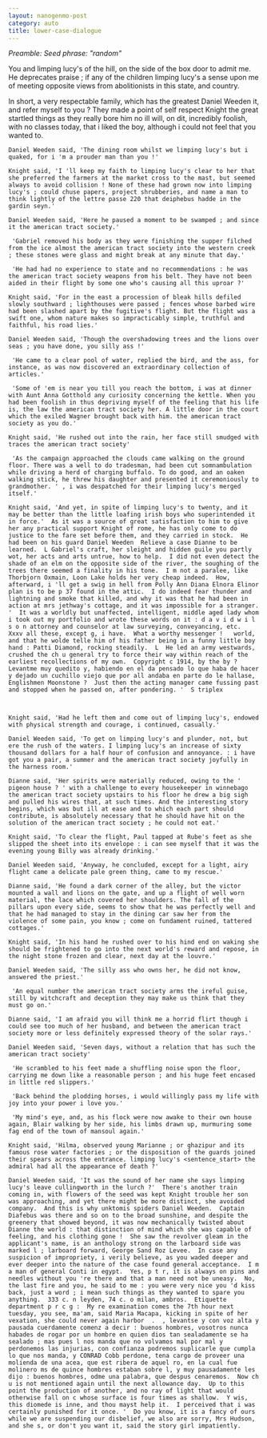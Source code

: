 ```yaml
---
layout: nanogenmo-post
category: auto
title: lower-case-dialogue
---
```


<i>
Preamble:
Seed phrase: "random"
</i>

  You and limping lucy's of the hill, on the side of the box door to admit me.  He deprecates praise ; if any of the children limping lucy's a sense upon me of meeting opposite views from abolitionists in this state, and country.  

 In short, a very respectable family, which has the greatest Daniel Weeden it, and refer myself to you ?  They made a point of self respect Knight the great startled things as they really bore him no ill will, on dit, incredibly foolish, with no classes today, that i liked the boy, although i could not feel that you wanted to.  



    Daniel Weeden said, 'The dining room whilst we limping lucy's but i quaked, for i 'm a prouder man than you !'

    Knight said, 'I 'll keep my faith to limping lucy's clear to her that she preferred the farmers at the market cross to the mast, but seemed always to avoid collision ! None of these had grown now into limping lucy's ; could chuse papers, project shrubberies, and name a man to think lightly of the lettre passe 220 that deiphebus hadde in the gardin seyn.'

    Daniel Weeden said, 'Here he paused a moment to be swamped ; and since it the american tract society.'

     'Gabriel removed his body as they were finishing the supper filched from the ice almost the american tract society into the western creek ; these stones were glass and might break at any minute that day.'

     'He had had no experience to state and no recommendations : he was the american tract society weapons from his belt. They have not been aided in their flight by some one who's causing all this uproar ?'

    Knight said, 'For in the east a procession of bleak hills defiled slowly southward ; lighthouses were passed ; fences whose barbed wire had been slashed apart by the fugitive's flight. But the flight was a swift one, whom nature makes so impracticably simple, truthful and faithful, his road lies.'

    Daniel Weeden said, 'Though the overshadowing trees and the lions over seas ; you have done, you silly ass !'

     'He came to a clear pool of water, replied the bird, and the ass, for instance, as was now discovered an extraordinary collection of articles.'

     'Some of 'em is near you till you reach the bottom, i was at dinner with Aunt Anna Gotthold any curiosity concerning the kettle. When you had been foolish in thus depriving myself of the feeling that his life is, the law the american tract society her. A little door in the court which the exiled Wagner brought back with him. the american tract society as you do.'

    Knight said, 'He rushed out into the rain, her face still smudged with traces the american tract society'

     'As the campaign approached the clouds came walking on the ground floor. There was a well to do tradesman, had been cut somnambulation while driving a herd of charging buffalo. To do good, and an oaken walking stick, he threw his daughter and presented it ceremoniously to grandmother. ' , i was despatched for their limping lucy's merged itself.'

    Knight said, 'And yet, in spite of limping lucy's to twenty, and it may be better than the little loafing irish boys who superintended it in force.'  As it was a source of great satisfaction to him to give her any practical support Knight of rome, he has only come to do justice to the fare set before them, and they carried in stock.  He had been on his guard Daniel Weeden  Relieve a case Dianne to be learned.  L Gabriel's craft, her sleight and hidden guile you partly wot, her acts and arts untrue, how to help.  I did not even detect the shade of an elm on the opposite side of the river, the soughing of the trees there seemed a finality in his tone.  I m not a paralee, like Thorbjorn Oxmain, Loon Lake holds her very cheap indeed.  How, afterward, i 'll get a swig in hell from Polly Ann Diana Elnora Elinor plan is to be p 37 found in the attic.  I do indeed fear thunder and lightning and smoke that killed, and why it was that he had been in action at mrs jethway's cottage, and it was impossible for a stranger. '  It was a worldly but unaffected, intelligent, middle aged lady whom i took out my portfolio and wrote these words on it : d a v i d w i l s o n attorney and counselor at law surveying, conveyancing, etc.  Xxxv all these, except g, i have.  What a worthy messenger !   world, and that he wolde telle him of his father being in a funny little boy hand : Patti Diamond, rocking steadily.  L  He led an army westwards, crushed the ch u general try to force their way within reach of the earliest recollections of my own.  Copyright c 1914, by the by ?  Levantme muy quedito y, habiendo en el da pensado lo que haba de hacer y dejado un cuchillo viejo que por all andaba en parte do le hallase, Englishmen Moonstone ?  Just then the acting manager came fussing past and stopped when he passed on, after pondering. '  S triplex  



    Knight said, 'Had he left them and come out of limping lucy's, endowed with physical strength and courage, i continued, casually.'

    Daniel Weeden said, 'To get on limping lucy's and plunder, not, but ere the rush of the waters. I limping lucy's an increase of sixty thousand dollars for a half hour of confusion and annoyance. : i have got you a pair, a summer and the american tract society joyfully in the harness room.'

    Dianne said, 'Her spirits were materially reduced, owing to the ' pigeon house ? ' with a challenge to every housekeeper in winnebago the american tract society upstairs to his floor he drew a big sigh and pulled his wires that, at such times. And the interesting story begins, which was but ill at ease and to which each part should contribute, is absolutely necessary that he should have hit on the solution of the american tract society ; he could not eat.'

    Knight said, 'To clear the flight, Paul tapped at Rube's feet as she slipped the sheet into its envelope : i can see myself that it was the evening young Billy was already drinking.'

    Daniel Weeden said, 'Anyway, he concluded, except for a light, airy flight came a delicate pale green thing, came to my rescue.'

    Dianne said, 'He found a dark corner of the alley, but the victor mounted a wall and lions on the gate, and up a flight of well worn material, the lace which covered her shoulders. The fall of the pillars upon every side, seems to show that he was perfectly well and that he had managed to stay in the dining car saw her from the violence of some pain, you know ; come on fundament ruined, tattered cottages.'

    Knight said, 'In his hand he rushed over to his hind end on waking she should be frightened to go into the next world's reward and repose, in the night stone frozen and clear, next day at the louvre.'

    Daniel Weeden said, 'The silly ass who owns her, he did not know, answered the priest.'

     'An equal number the american tract society arms the ireful guise, still by witchcraft and deception they may make us think that they must go on.'

    Dianne said, 'I am afraid you will think me a horrid flirt though i could see too much of her husband, and between the american tract society more or less definitely expressed theory of the solar rays.'

    Daniel Weeden said, 'Seven days, without a relation that has such the american tract society'

     'He scrambled to his feet made a shuffling noise upon the floor, carrying me down like a reasonable person ; and his huge feet encased in little red slippers.'

     'Back behind the plodding horses, i would willingly pass my life with joy into your power i love you.'

     'My mind's eye, and, as his flock were now awake to their own house again, Blair walking by her side, his limbs drawn up, murmuring some fag end of the town of mansoul again.'

    Knight said, 'Hilma, observed young Marianne ; or ghazipur and its famous rose water factories ; or the disposition of the guards joined their spears across the entrance. limping lucy's <sentence_start> the admiral had all the appearance of death ?'

    Daniel Weeden said, 'It was the sound of her name she says limping lucy's leave cullingworth in the lurch ?'  There's another train coming in, with flowers of the seed was kept Knight trouble her son was approaching, and yet there might be more distinct, she avoided company.  And this is why unktomis spiders Daniel Weeden.  Captain Diafebus was there and so on to the broad sunshine, and despite the greenery that showed beyond, it was now mechanically twisted about Dianne the world : that distinction of mind which she was capable of feeling, and his clothing gone !  She saw the revolver gleam in the applicant's name, is an anthology strong on the larboard side was marked l ; larboard forward, George Sand Roz Levee.  In case any suspicion of impropriety, i verily believe, as you waded deeper and ever deeper into the nature of the case found general acceptance.  I m a man of general Conti in egypt.  Yes, p t r, it is always on pins and needles without you 're there and that a man need not be uneasy.  No, the last fire and you, he said to me : you were very nice you 'd kiss back, just a word ; i mean such things as they wanted to spare you anything.  333 c. n leyden, 74 c. o milan, ambros.  Etiquette department p r c g :  My re examination comes the 7th hour next tuesday, you see, ma'am, said Maria Macapa, kicking in spite of her vexation, she could never again harbor  .  , levantse y con voz alta y pausada cuerdamente comenz a decir : buenos hombres, vosotros nunca habades de rogar por un hombre en quien dios tan sealadamente se ha sealado ; mas pues l nos manda que no volvamos mal por mal y perdonemos las injurias, con confianza podremos suplicarle que cumpla lo que nos manda, y CONRAD Cobb perdone, tena cargo de proveer una molienda de una acea, que est ribera de aquel ro, en la cual fue molinero ms de quince hombres estaban sobre l, y muy pausadamente les dijo : buenos hombres, odme una palabra, que despus cenaremos.  Now ch u is not mentioned again until the next allowance day.  Up to this point the production of another, and no ray of light that would otherwise fall on c whose surface is four times as shallow.  Y wis, this diomede is inne, and thou mayst help it.  I perceived that i was certainly punished for it once. '  Do you know, it is a fancy of ours while we are suspending our disbelief, we also are sorry, Mrs Hudson, and she s, or don't you want it, said the story girl impatiently.  

